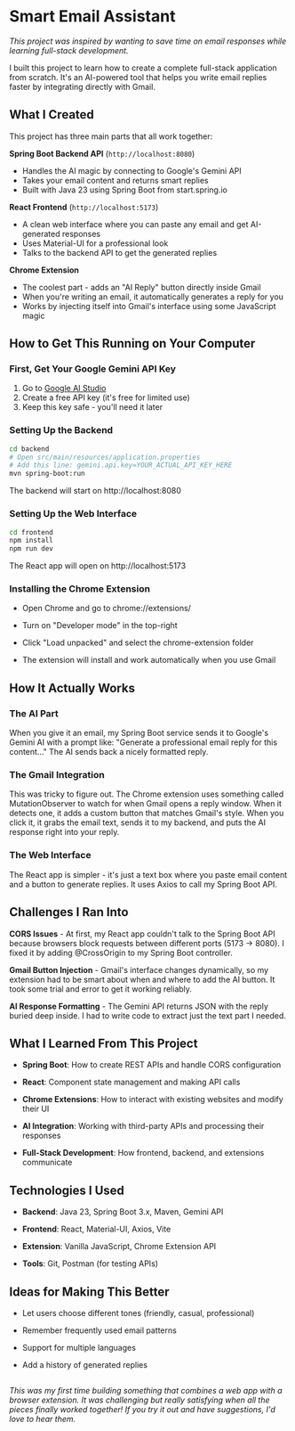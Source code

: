 # Smart Email Assistant

*This project was inspired by wanting to save time on email responses while learning full-stack development.*

I built this project to learn how to create a complete full-stack application from scratch. It's an AI-powered tool that helps you write email replies faster by integrating directly with Gmail.
## What I Created

This project has three main parts that all work together:

**Spring Boot Backend API** (`http://localhost:8080`)
- Handles the AI magic by connecting to Google's Gemini API
- Takes your email content and returns smart replies
- Built with Java 23 using Spring Boot from start.spring.io

**React Frontend** (`http://localhost:5173`) 
- A clean web interface where you can paste any email and get AI-generated responses
- Uses Material-UI for a professional look
- Talks to the backend API to get the generated replies

**Chrome Extension**
- The coolest part - adds an "AI Reply" button directly inside Gmail
- When you're writing an email, it automatically generates a reply for you
- Works by injecting itself into Gmail's interface using some JavaScript magic

## How to Get This Running on Your Computer

### First, Get Your Google Gemini API Key
1. Go to [Google AI Studio](https://makersuite.google.com/app/apikey)
2. Create a free API key (it's free for limited use)
3. Keep this key safe - you'll need it later

### Setting Up the Backend
```bash
cd backend
# Open src/main/resources/application.properties
# Add this line: gemini.api.key=YOUR_ACTUAL_API_KEY_HERE
mvn spring-boot:run
```

The backend will start on http://localhost:8080
 ### Setting Up the Web Interface
```bash
cd frontend
npm install
npm run dev
```

The React app will open on http://localhost:5173

### Installing the Chrome Extension
- Open Chrome and go to chrome://extensions/

- Turn on "Developer mode" in the top-right

- Click "Load unpacked" and select the chrome-extension folder

- The extension will install and work automatically when you use Gmail

## How It Actually Works
### The AI Part
When you give it an email, my Spring Boot service sends it to Google's Gemini AI with a prompt like: "Generate a professional email reply for this content..." The AI sends back a nicely formatted reply.

### The Gmail Integration
This was tricky to figure out. The Chrome extension uses something called MutationObserver to watch for when Gmail opens a reply window. When it detects one, it adds a custom button that matches Gmail's style. When you click it, it grabs the email text, sends it to my backend, and puts the AI response right into your reply.

### The Web Interface
The React app is simpler - it's just a text box where you paste email content and a button to generate replies. It uses Axios to call my Spring Boot API.

## Challenges I Ran Into
**CORS Issues** - At first, my React app couldn't talk to the Spring Boot API because browsers block requests between different ports (5173 → 8080). I fixed it by adding @CrossOrigin to my Spring Boot controller.

**Gmail Button Injection** - Gmail's interface changes dynamically, so my extension had to be smart about when and where to add the AI button. It took some trial and error to get it working reliably.

**AI Response Formatting** - The Gemini API returns JSON with the reply buried deep inside. I had to write code to extract just the text part I needed.

## What I Learned From This Project
- **Spring Boot**: How to create REST APIs and handle CORS configuration

- **React**: Component state management and making API calls

- **Chrome Extensions**: How to interact with existing websites and modify their UI

- **AI Integration**: Working with third-party APIs and processing their responses

- **Full-Stack Development**: How frontend, backend, and extensions communicate

## Technologies I Used
- **Backend**: Java 23, Spring Boot 3.x, Maven, Gemini API

- **Frontend**: React, Material-UI, Axios, Vite

- **Extension**: Vanilla JavaScript, Chrome Extension API

- **Tools**: Git, Postman (for testing APIs)

## Ideas for Making This Better
- Let users choose different tones (friendly, casual, professional)

- Remember frequently used email patterns

- Support for multiple languages

- Add a history of generated replies
##
*This was my first time building something that combines a web app with a browser extension. It was challenging but really satisfying when all the pieces finally worked together! If you try it out and have suggestions, I'd love to hear them.*

